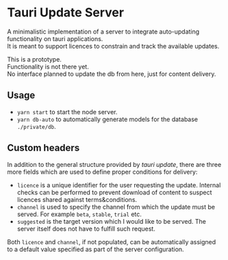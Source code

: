 # Tauri Update Server
A minimalistic implementation of a server to integrate auto-updating functionality on tauri applications.  
It is meant to support licences to constrain and track the available updates.  

This is a prototype.  
Functionality is not there yet.  
No interface planned to update the db from here, just for content delivery.  

## Usage

- `yarn start` to start the node server.
- `yarn db-auto` to automatically generate models for the database `./private/db`.

## Custom headers
In addition to the general structure provided by *tauri update*, there are three more fields which are used to define proper conditions for delivery:

- `licence` is a unique identifier for the user requesting the update. Internal checks can be performed to prevent download of content to suspect licences shared against terms&conditions.
- `channel` is used to specify the channel from which the update must be served. For example `beta`, `stable`, `trial` etc.
- `suggested` is the target version which I would like to be served. The server itself does not have to fulfill such request.

Both `licence` and `channel`, if not populated, can be automatically assigned to a default value specified as part of the server configuration.
